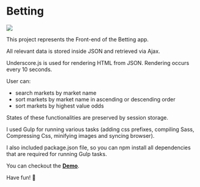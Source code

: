 # Betting

<img src="http://i66.tinypic.com/erk9hk.png">

This project represents the Front-end of the Betting app.

All relevant data is stored inside JSON and retrieved via Ajax.

Underscore.js is used for rendering HTML from JSON. Rendering occurs every 10 seconds.

User can:

 - search markets by market name
 - sort markets by market name in ascending or descending order
 - sort markets by highest value odds

States of these functionalities are preserved by session storage.

I used Gulp for running various tasks (adding css prefixes, compiling Sass, Compressing Css, minifying images and syncing browser).

I also included package.json file, so you can npm install all dependencies that are required for running Gulp tasks.

You can checkout the <b>[Demo](http://betting.byethost9.com/)</b>.

Have fun! :beer:
